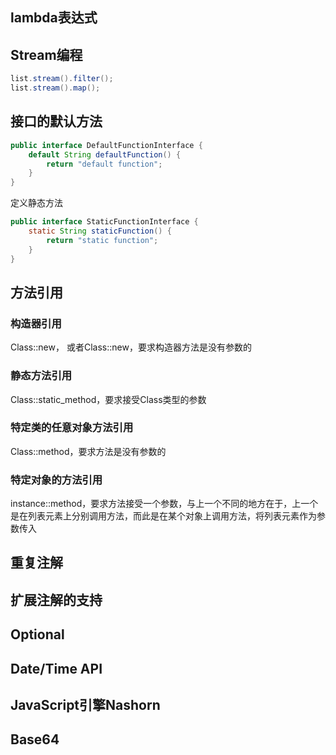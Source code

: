 ## lambda表达式



## Stream编程

```java
list.stream().filter();
list.stream().map();
```



## 接口的默认方法

```java
public interface DefaultFunctionInterface {
    default String defaultFunction() {
    	return "default function";
    }
}
```

定义静态方法

```java
public interface StaticFunctionInterface {
    static String staticFunction() {
    	return "static function";
    }
}

```



## 方法引用

### 构造器引用

Class::new， 或者Class<T>::new，要求构造器方法是没有参数的

### 静态方法引用

Class::static_method，要求接受Class类型的参数

### 特定类的任意对象方法引用

Class::method，要求方法是没有参数的

### 特定对象的方法引用

instance::method，要求方法接受一个参数，与上一个不同的地方在于，上一个是在列表元素上分别调用方法，而此是在某个对象上调用方法，将列表元素作为参数传入



## 重复注解



## 扩展注解的支持



## Optional



## Date/Time API



## JavaScript引擎Nashorn



## Base64

